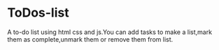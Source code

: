 # ToDos-list
A to-do list using html css and js.You can add tasks to make a list,mark them as complete,unmark them or remove them from list.
